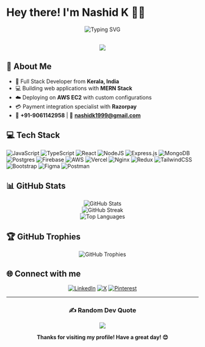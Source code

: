 # Hey there! I'm Nashid K 👨‍💻

<div align="center">
  <img src="https://readme-typing-svg.herokuapp.com?font=Fira+Code&pause=1000&color=36BCF7FF&width=435&lines=Full+Stack+Developer;MERN+Stack+Enthusiast;Cloud+%26+DevOps;Always+learning+new+things" alt="Typing SVG" />
</div>

<br/>

<div align="center">
  
  [![](https://visitcount.itsvg.in/api?id=nashid-k&icon=0&color=0)](https://visitcount.itsvg.in)
  
</div>

## 🚀 About Me

- 🔭 Full Stack Developer from **Kerala, India**
- 💻 Building web applications with **MERN Stack**
- ☁️ Deploying on **AWS EC2** with custom configurations  
- 💳 Payment integration specialist with **Razorpay**
- 📱 **+91-9061142958** | 📧 **nashidk1999@gmail.com**

## 💻 Tech Stack

![JavaScript](https://img.shields.io/badge/javascript-%23323330.svg?style=for-the-badge&logo=javascript&logoColor=%23F7DF1E) 
![TypeScript](https://img.shields.io/badge/typescript-%23007ACC.svg?style=for-the-badge&logo=typescript&logoColor=white) 
![React](https://img.shields.io/badge/react-%2320232a.svg?style=for-the-badge&logo=react&logoColor=%2361DAFB) 
![NodeJS](https://img.shields.io/badge/node.js-6DA55F?style=for-the-badge&logo=node.js&logoColor=white) 
![Express.js](https://img.shields.io/badge/express.js-%23404d59.svg?style=for-the-badge&logo=express&logoColor=%2361DAFB) 
![MongoDB](https://img.shields.io/badge/MongoDB-%234ea94b.svg?style=for-the-badge&logo=mongodb&logoColor=white) 
![Postgres](https://img.shields.io/badge/postgres-%23316192.svg?style=for-the-badge&logo=postgresql&logoColor=white) 
![Firebase](https://img.shields.io/badge/firebase-%23039BE5.svg?style=for-the-badge&logo=firebase) 
![AWS](https://img.shields.io/badge/AWS-%23FF9900.svg?style=for-the-badge&logo=amazon-aws&logoColor=white) 
![Vercel](https://img.shields.io/badge/vercel-%23000000.svg?style=for-the-badge&logo=vercel&logoColor=white) 
![Nginx](https://img.shields.io/badge/nginx-%23009639.svg?style=for-the-badge&logo=nginx&logoColor=white) 
![Redux](https://img.shields.io/badge/redux-%23593d88.svg?style=for-the-badge&logo=redux&logoColor=white) 
![TailwindCSS](https://img.shields.io/badge/tailwindcss-%2338B2AC.svg?style=for-the-badge&logo=tailwind-css&logoColor=white) 
![Bootstrap](https://img.shields.io/badge/bootstrap-%23563D7C.svg?style=for-the-badge&logo=bootstrap&logoColor=white) 
![Figma](https://img.shields.io/badge/figma-%23F24E1E.svg?style=for-the-badge&logo=figma&logoColor=white) 
![Postman](https://img.shields.io/badge/Postman-FF6C37?style=for-the-badge&logo=postman&logoColor=white)

## 📊 GitHub Stats

<div align="center">
  <img src="https://github-readme-stats.vercel.app/api?username=nashid-k&theme=dark&hide_border=false&include_all_commits=true&count_private=false" alt="GitHub Stats" />
</div>

<div align="center">
  <img src="https://github-readme-streak-stats.herokuapp.com/?user=nashid-k&theme=dark&hide_border=false" alt="GitHub Streak" />
</div>

<div align="center">
  <img src="https://github-readme-stats.vercel.app/api/top-langs/?username=nashid-k&theme=dark&hide_border=false&include_all_commits=true&count_private=false&layout=compact" alt="Top Languages" />
</div>

## 🏆 GitHub Trophies

<div align="center">
  <img src="https://github-profile-trophy.vercel.app/?username=nashid-k&theme=dark&no-frame=false&no-bg=true&margin-w=4" alt="GitHub Trophies" />
</div>

## 🌐 Connect with me

<div align="center">
  
[![LinkedIn](https://img.shields.io/badge/LinkedIn-%230077B5.svg?logo=linkedin&logoColor=white)](https://linkedin.com/in/nashid-k) 
[![X](https://img.shields.io/badge/X-black.svg?logo=X&logoColor=white)](https://x.com/Nashidk958) 
[![Pinterest](https://img.shields.io/badge/Pinterest-%23E60023.svg?logo=Pinterest&logoColor=white)](https://in.pinterest.com/nashidbin/) 

</div>

---

<div align="center">
  
### ✍️ Random Dev Quote

![](https://quotes-github-readme.vercel.app/api?type=horizontal&theme=dark)

</div>

<div align="center">
  
**Thanks for visiting my profile! Have a great day! 😊**

</div>
